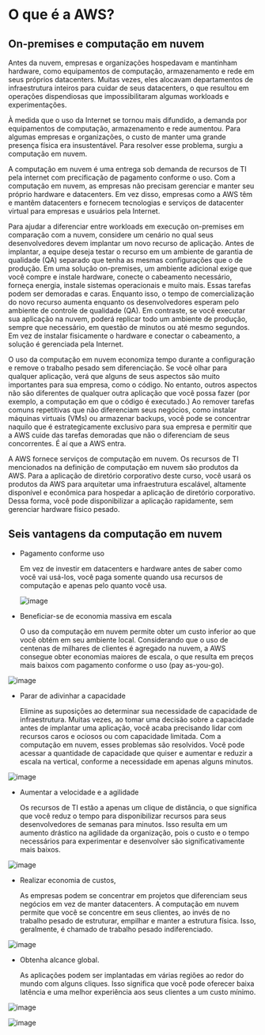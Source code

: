 # O que é a AWS?

## On-premises e computação em nuvem

Antes da nuvem, empresas e organizações hospedavam e mantinham hardware, como equipamentos de computação, armazenamento e rede em seus próprios datacenters. Muitas vezes, eles alocavam departamentos de infraestrutura inteiros para cuidar de seus datacenters, o que resultou em operações dispendiosas que impossibilitaram algumas workloads e experimentações.

À medida que o uso da Internet se tornou mais difundido, a demanda por equipamentos de computação, armazenamento e rede aumentou. Para algumas empresas e organizações, o custo de manter uma grande presença física era insustentável. Para resolver esse problema, surgiu a computação em nuvem.

A computação em nuvem é uma entrega sob demanda de recursos de TI pela internet com precificação de pagamento conforme o uso. Com a computação em nuvem, as empresas não precisam gerenciar e manter seu próprio hardware e datacenters. Em vez disso, empresas como a AWS têm e mantêm datacenters e fornecem tecnologias e serviços de datacenter virtual para empresas e usuários pela Internet.

Para ajudar a diferenciar entre workloads em execução on-premises em comparação com a nuvem, considere um cenário no qual seus desenvolvedores devem implantar um novo recurso de aplicação. Antes de implantar, a equipe deseja testar o recurso em um ambiente de garantia de qualidade (QA) separado que tenha as mesmas configurações que o de produção. Em uma solução on-premises, um ambiente adicional exige que você compre e instale hardware, conecte o cabeamento necessário, forneça energia, instale sistemas operacionais e muito mais. Essas tarefas podem ser demoradas e caras. Enquanto isso, o tempo de comercialização do novo recurso aumenta enquanto os desenvolvedores esperam pelo ambiente de controle de qualidade (QA). Em contraste, se você executar sua aplicação na nuvem, poderá replicar todo um ambiente de produção, sempre que necessário, em questão de minutos ou até mesmo segundos. Em vez de instalar fisicamente o hardware e conectar o cabeamento, a solução é gerenciada pela Internet. 

O uso da computação em nuvem economiza tempo durante a configuração e remove o trabalho pesado sem diferenciação. Se você olhar para qualquer aplicação, verá que alguns de seus aspectos são muito importantes para sua empresa, como o código. No entanto, outros aspectos não são diferentes de qualquer outra aplicação que você possa fazer (por exemplo, a computação em que o código é executado.) Ao remover tarefas comuns repetitivas que não diferenciam seus negócios, como instalar máquinas virtuais (VMs) ou armazenar backups, você pode se concentrar naquilo que é estrategicamente exclusivo para sua empresa e permitir que a AWS cuide das tarefas demoradas que não o diferenciam de seus concorrentes. É aí que a AWS entra.

A AWS fornece serviços de computação em nuvem. Os recursos de TI mencionados na definição de computação em nuvem são produtos da AWS. Para a aplicação de diretório corporativo deste curso, você usará os produtos da AWS para arquitetar uma infraestrutura escalável, altamente disponível e econômica para hospedar a aplicação de diretório corporativo. Dessa forma, você pode disponibilizar a aplicação rapidamente, sem gerenciar hardware físico pesado.

## Seis vantagens da computação em nuvem 

* Pagamento conforme uso
  
     Em vez de investir em datacenters e hardware antes de saber como você vai usá-los, você paga somente quando usa recursos de computação e apenas pelo quanto você usa.
  
  ![image](https://github.com/daviamarall/aws/assets/40430859/bcbfe357-f327-4994-8a1d-de16506d71ec)

  
* Beneficiar-se de economia massiva em escala
  
     O uso da computação em nuvem permite obter um custo inferior ao que você obtém em seu ambiente local. Considerando que o uso de centenas de milhares de clientes é agregado na nuvem, a AWS consegue obter economias maiores de escala, o que resulta em preços mais baixos com pagamento
conforme o uso (pay as-you-go).

![image](https://github.com/daviamarall/aws/assets/40430859/7d5f12c2-b048-4197-9b5b-f0795221dd29)
  
* Parar de adivinhar a capacidade
  
  Elimine as suposições ao determinar sua necessidade de capacidade de infraestrutura. Muitas vezes, ao tomar uma decisão sobre a capacidade antes de implantar uma aplicação, você acaba precisando lidar com recursos caros e ociosos ou com capacidade limitada. Com a computação em nuvem, esses problemas são resolvidos. Você pode acessar a quantidade de capacidade que quiser e aumentar e reduzir a escala na vertical, conforme a necessidade em apenas alguns minutos.
  
![image](https://github.com/daviamarall/aws/assets/40430859/d0b0e17d-62af-4bf4-ab1c-f58c27d9047d)

* Aumentar a velocidade e a agilidade

  Os recursos de TI estão a apenas um clique de distância, o que significa que você reduz o tempo para disponibilizar recursos para seus desenvolvedores de semanas para minutos. Isso resulta em um aumento drástico na agilidade da organização, pois o custo e o tempo necessários para experimentar e desenvolver são significativamente mais baixos.
  
![image](https://github.com/daviamarall/aws/assets/40430859/9c4835b5-2c9c-4911-8717-14a06f4b42e6)

* Realizar economia de custos,

  As empresas podem se concentrar em projetos que diferenciam seus negócios em vez de manter datacenters. A computação em nuvem permite que você se concentre em seus clientes, ao invés de no trabalho pesado de estruturar, empilhar e manter a estrutura física. Isso, geralmente, é chamado de trabalho pesado indiferenciado.
  
![image](https://github.com/daviamarall/aws/assets/40430859/1ba7ff67-262b-4ede-86c1-c6cffaffe5ff)
  
* Obtenha alcance global.

  As aplicações podem ser implantadas em várias regiões ao redor do mundo com alguns cliques. Isso significa que você pode oferecer baixa latência e uma melhor experiência aos seus clientes a um custo mínimo.

![image](https://github.com/daviamarall/aws/assets/40430859/4a2f6ef8-9fd6-4b06-af49-a8e345efe039)

  


![image](https://github.com/daviamarall/aws/assets/40430859/da035121-d371-4df2-ba4c-2caf1656e5c0)
